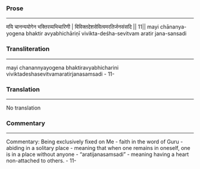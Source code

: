 ### Prose 
 --- 
मयि चानन्ययोगेन भक्तिरव्यभिचारिणी |
विविक्तदेशसेवित्वमरतिर्जनसंसदि || 11||
mayi chānanya-yogena bhaktir avyabhichāriṇī
vivikta-deśha-sevitvam aratir jana-sansadi

### Transliteration 
 --- 
mayi chanannyayogena bhaktiravyabhicharini viviktadeshasevitvamaratirjanasamsadi - 11-

### Translation 
 --- 
No translation

### Commentary 
 --- 
Commentary: Being exclusively fixed on Me - faith in the word of Guru - abiding in a solitary place - meaning that when one remains in oneself, one is in a place without anyone - “aratijanasamsadi” - meaning having a heart non-attached to others. - 11-